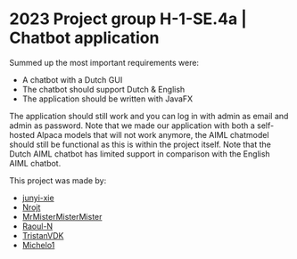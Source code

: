 ﻿# 2023 Project group H-1-SE.4a | Chatbot application

 Summed up the most important requirements were:
 - A chatbot with a Dutch GUI
 - The chatbot should support Dutch & English
 - The application should be written with JavaFX

The application should still work and you can log in with admin as email and admin as password. Note that we made our application with both a self-hosted Alpaca models that will not work anymore, the AIML chatmodel should still be functional as this is within the project itself. Note that the Dutch AIML chatbot has limited support in comparison with the English AIML chatbot.

This project was made by:
- [junyi-xie](https://github.com/junyi-xie)
- [Nrojt](https://github.com/Nrojt)
- [MrMisterMisterMister](https://github.com/MrMisterMisterMister)
- [Raoul-N](https://github.com/Raoul-N)
- [TristanVDK](https://github.com/TristanVDK)
- [Michelo1](https://github.com/Michielo1)
